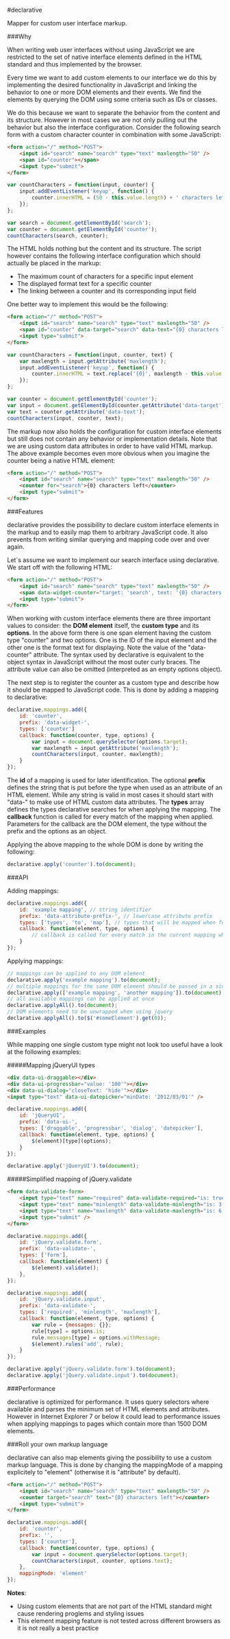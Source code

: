 #declarative

Mapper for custom user interface markup.

###Why

When writing web user interfaces without using JavaScript we are restricted to the set of native interface elements
defined in the HTML standard and thus implemented by the browser.

Every time we want to add custom elements to our interface we do this by implementing the desired functionality
in JavaScript and linking the behavior to one or more DOM elements and their events. We find the elements by querying
the DOM using some criteria such as IDs or classes.

We do this because we want to separate the behavior from the content and its structure. However in most cases
we are not only pulling out the behavior but also the interface configuration. Consider the following search form
with a custom character counter in combination with some JavaScript:

```html
<form action="/" method="POST">
    <input id="search" name="search" type="text" maxlength="50" />
    <span id="counter"></span>
    <input type="submit">
</form>
```

```javascript
var countCharacters = function(input, counter) {
    input.addEventListener('keyup', function() {
        counter.innerHTML = (50 - this.value.length) + ' characters left';
    });
};

var search = document.getElementById('search');
var counter = document.getElementById('counter');
countCharacters(search, counter);
```

The HTML holds nothing but the content and its structure. The script however contains the following interface
configuration which should actually be placed in the markup:

- The maximum count of characters for a specific input element
- The displayed format text for a specific counter
- The linking between a counter and its corresponding input field

One better way to implement this would be the following:

```html
<form action="/" method="POST">
    <input id="search" name="search" type="text" maxlength="50" />
    <span id="counter" data-target="search" data-text="{0} characters left"></span>
    <input type="submit">
</form>
```

```javascript
var countCharacters = function(input, counter, text) {
    var maxlength = input.getAttribute('maxlength');
    input.addEventListener('keyup', function() {
        counter.innerHTML = text.replace('{0}', maxlength - this.value.length);
    });
};

var counter = document.getElementById('counter');
var input = document.getElementById(counter.getAttribute('data-target'));
var text = counter.getAttribute('data-text');
countCharacters(input, counter, text);
```

The markup now also holds the configuration for custom interface elements but still does not contain any behavior
or implementation details. Note that we are using custom data attributes in order to have valid HTML markup.
The above example becomes even more obvious when you imagine the counter being a native HTML element:

```html
<form action="/" method="POST">
    <input id="search" name="search" type="text" maxlength="50" />
    <counter for="search">{0} characters left</counter>
    <input type="submit">
</form>
```

###Features

declarative provides the possibility to declare custom interface elements in the markup and to easily map them to
arbitrary JavaScript code. It also prevents from writing similar querying and mapping code over and over again.

Let´s assume we want to implement our search interface using declarative. We start off with the following HTML:

```html
<form action="/" method="POST">
    <input id="search" name="search" type="text" maxlength="50" />
    <span data-widget-counter="target: 'search', text: '{0} characters left'"></span>
    <input type="submit">
</form>
```

When working with custom interface elements there are three important values to consider: the **DOM element** itself,
the **custom type** and its **options**. In the above form there is one span element having the custom type "counter"
and two options. One is the ID of the input element and the other one is the format text for displaying. Note the value
of the "data-counter" attribute. The syntax used by declarative is equivalent to the object syntax in JavaScript
without the most outer curly braces. The attribute value can also be omitted (interpreted as an empty options object).

The next step is to register the counter as a custom type and describe how it should be mapped to JavaScript code.
This is done by adding a mapping to declarative:

```javascript
declarative.mappings.add({
    id: 'counter',
    prefix: 'data-widget-',
    types: ['counter']
    callback: function(counter, type, options) {
        var input = document.querySelector(options.target);
        var maxlength = input.getAttribute('maxlength');
        countCharacters(input, counter, maxlength);
    }
});
```

The **id** of a mapping is used for later identification. The optional **prefix** defines the string that is put before
the type when used as an attribute of an HTML element. While any string is valid in most cases it should start with
"data-" to make use of HTML custom data attributes. The **types** array defines the types declarative searches for
when applying the mapping. The **callback** function is called for every match of the mapping when applied.
Parameters for the callback are the DOM element, the type without the prefix and the options as an object.

Applying the above mapping to the whole DOM is done by writing the following:

```javascript
declarative.apply('counter').to(document);
```

###API

Adding mappings:

```javascript
declarative.mappings.add({
    id: 'example mapping', // string identifier
    prefix: 'data-attribute-prefix-', // lowercase attribute prefix
    types: ['types', 'to', 'map'], // types that will be mapped when found
    callback: function(element, type, options) {
        // callback is called for every match in the current mapping when applied
    }
});
```

Applying mappings:

```javascript
// mappings can be applied to any DOM element
declarative.apply('example mapping').to(document);
// multiple mappings for the same DOM element should be passed in a single call
declarative.apply(['example mapping', 'another mapping']).to(document);
// all available mappings can be applied at once
declarative.applyAll().to(document);
// DOM elements need to be unwrapped when using jquery
declarative.applyAll().to($('#someElement').get(0));
```

###Examples

While mapping one single custom type might not look too useful have a look at the following examples:

#####Mapping jQueryUI types

```html
<div data-ui-draggable></div>
<div data-ui-progressbar="value: '100'"></div>
<div data-ui-dialog="closeText: 'hide'"></div>
<input type="text" data-ui-datepicker="minDate: '2012/03/01'" />
```

```javascript
declarative.mappings.add({
    id: 'jQueryUI',
    prefix: 'data-ui-',
    types: ['draggable', 'progressbar', 'dialog', 'datepicker'],
    callback: function(element, type, options) {
        $(element)[type](options);
    }
});

declarative.apply('jQueryUI').to(document);
```

#####Simplified mapping of jQuery.validate

```html
<form data-validate-form>
    <input type="text" name="required" data-validate-required="is: true, withMessage: 'Required'" />
    <input type="text" name="minlength" data-validate-minlength="is: 3, withMessage: 'Minimum of 3'" />
    <input type="text" name="maxlength" data-validate-maxlength="is: 6, withMessage: 'Maximum of 6'" />
    <input type="submit" />
</form>
```

```javascript
declarative.mappings.add({
    id: 'jQuery.validate.form',
    prefix: 'data-validate-',
    types: ['form'],
    callback: function(element) {
        $(element).validate();
    },
});

declarative.mappings.add({
    id: 'jQuery.validate.input',
    prefix: 'data-validate-',
    types: ['required', 'minlength', 'maxlength'],
    callback: function(element, type, options) {
        var rule = {messages: {}};
        rule[type] = options.is;
        rule.messages[type] = options.withMessage;
        $(element).rules('add', rule);
    }
});

declarative.apply('jQuery.validate.form').to(document);
declarative.apply('jQuery.validate.input').to(document);
```

###Performance

declarative is optimized for performance.
It uses query selectors where available and parses the minimum set of HTML elements and attributes.
However in Internet Explorer 7 or below it could lead to performance issues
when applying mappings to pages which contain more than 1500 DOM elements.

###Roll your own markup language

declarative can also map elements giving the possibility to use a custom markup language.
This is done by changing the mappingMode of a mapping explicitely to "element" (otherwise it is "attribute" by default).

```html
<form action="/" method="POST">
    <input id="search" name="search" type="text" maxlength="50" />
    <counter target="search" text="{0} characters left"></counter>
    <input type="submit">
</form>
```

```javascript
declarative.mappings.add({
    id: 'counter',
    prefix: '',
    types: ['counter'],
    callback: function(counter, type, options) {
        var input = document.querySelector(options.target);
        countCharacters(input, counter, options.text);
    },
    mappingMode: 'element'
});
```

**Notes**:

- Using custom elements that are not part of the HTML standard might cause rendering proglems and styling issues
- This element mapping feature is not tested across different browsers as it is not really a best practice
